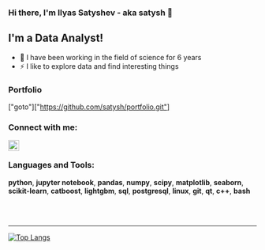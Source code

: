 ### Hi there, I'm Ilyas Satyshev - aka satysh 👋

## I'm a Data Analyst!
- 🔭 I have been working in the field of science for 6 years
- ⚡ I like to explore data and find interesting things 

### Portfolio
["goto"]["https://github.com/satysh/portfolio.git"]

### Connect with me:
[<img align="left" alt="opa_oz | Telegram" width="22px" src="https://static-00.iconduck.com/assets.00/telegram-icon-2048x2048-x902pktl.png" />][telegram]

<br />

### Languages and Tools:
**python**, **jupyter notebook**, **pandas**, **numpy**, **scipy**, **matplotlib**, **seaborn**, 
**scikit-learn**,  **catboost**, **lightgbm**, **sql**, **postgresql**, 
**linux**, **git**, **qt**, **c++**, **bash**

<br />
<br />

---

<!-- <img align="left" alt="codeSTACKr's Github Stats" src="https://github-readme-stats.vercel.app/api?username=satysh&show_icons=true&hide_border=true" /> -->

[![Top Langs](https://github-readme-stats.vercel.app/api/top-langs/?username=satysh&hide=makefile,cmake,qmake,glsl)](https://github.com/anuraghazra/github-readme-stats)

[telegram]: https://t.me/Satyshevi

